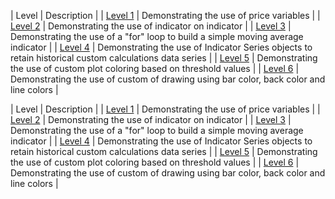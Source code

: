 | Level | Description |
| [Level 1](https://developer.ninjatrader.com/docs/desktop/beginner_using_price_variables) | Demonstrating the use of price variables |
| [Level 2](https://developer.ninjatrader.com/docs/desktop/beginner_indicator_on_indicator) | Demonstrating the use of indicator on indicator |
| [Level 3](https://developer.ninjatrader.com/docs/desktop/intermediate_your_own_sma) | Demonstrating the use of a "for" loop to build a simple moving average indicator |
| [Level 4](https://developer.ninjatrader.com/docs/desktop/intermediate_historical_custom_series) | Demonstrating the use of Indicator Series objects to retain historical custom calculations data series |
| [Level 5](https://developer.ninjatrader.com/docs/desktop/advanced_custom_plot_colors) | Demonstrating the use of custom plot coloring based on threshold values |
| [Level 6](https://developer.ninjatrader.com/docs/desktop/advanced_custom_drawing) | Demonstrating the use of custom of drawing using bar color, back color and line colors |

| Level | Description |
| [Level 1](https://developer.ninjatrader.com/docs/desktop/beginner_using_price_variables) | Demonstrating the use of price variables |
| [Level 2](https://developer.ninjatrader.com/docs/desktop/beginner_indicator_on_indicator) | Demonstrating the use of indicator on indicator |
| [Level 3](https://developer.ninjatrader.com/docs/desktop/intermediate_your_own_sma) | Demonstrating the use of a "for" loop to build a simple moving average indicator |
| [Level 4](https://developer.ninjatrader.com/docs/desktop/intermediate_historical_custom_series) | Demonstrating the use of Indicator Series objects to retain historical custom calculations data series |
| [Level 5](https://developer.ninjatrader.com/docs/desktop/advanced_custom_plot_colors) | Demonstrating the use of custom plot coloring based on threshold values |
| [Level 6](https://developer.ninjatrader.com/docs/desktop/advanced_custom_drawing) | Demonstrating the use of custom of drawing using bar color, back color and line colors |